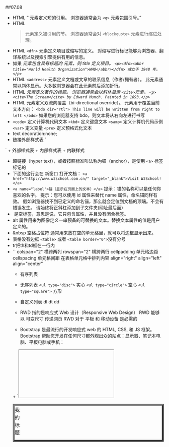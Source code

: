 ﻿##07.08
+ HTML <q> 元素定义短的引用。
浏览器通常会为 `<q>` 元素包围引号。
+  HTML <blockquote> 元素定义被引用的节。
浏览器通常会对 `<blockquote>` 元素进行缩进处理。
+ HTML `<dfn>` 元素定义项目或缩写的定义。
对缩写进行标记能够为浏览器、翻译系统以及搜索引擎提供有用的信息。
+ 如果 <dfn> 元素包含具有标题的 <abbr> 元素，则 title 定义项目。
`<p><dfn><abbr title="World Health Organization">WHO</abbr></dfn> 成立于 1948 年。</p>`
+ HTML `<address>` 元素定义文档或文章的联系信息（作者/拥有者）。
此元素通常以斜体显示。大多数浏览器会在此元素前后添加折行。
+ HTML <cite> 元素定义著作的标题。
浏览器通常会以斜体显示 `<cite>`元素。
`<p><cite>The Scream</cite> by Edward Munch. Painted in 1893.</p>`
+ HTML <bdo> 元素定义双流向覆盖（bi-directional override）。
<bdo> 元素用于覆盖当前文本方向：
`<bdo dir="rtl">
This line will be written from right to left
</bdo>`
如果您的浏览器支持 bdo，则文本将从右向左进行书写
+ `<code>` 	定义计算机代码文本
`<kbd>` 	定义键盘文本
`<samp>` 	定义计算机代码示例
`<var>` 	定义变量
`<pre>` 	定义预格式化文本
+ text decoration:none;
+ 链接外部样式表
`<html>
<head>
<link rel="stylesheet" type="text/css" href="/html/csstest1.css" >
</head>`
+ 外部样式表
+ 内部样式表
+ 内联样式


+ 超链接（hyper text），或者按照标准叫法称为锚（anchor），是使用 `<a>` 标签标记的
+ 下面的这行会在 新窗口 打开文档：
`<a href="http://www.w3school.com.cn/" target="_blank">Visit W3School!</a>`
+ `<a name="label">锚（显示在页面上的文本）</a>`
提示：锚的名称可以是任何你喜欢的名字。
提示：您可以使用 id 属性来替代 name 属性，命名锚同样有效。
假如浏览器找不到已定义的命名锚，那么就会定位到文档的顶端。不会有错误发生。
请始终将正斜杠添加到子文件夹(网址最后面）
+ <img> 是空标签，意思是说，它只包含属性，并且没有闭合标签。
+ alt 属性用来为图像定义一串预备的可替换的文本。替换文本属性的值是用户定义的。
+ &nbsp 空格占位符
  通常用来放在空的单元格里，就可以将边框显示出来。
+ 表格没有边框 `<table>` 或者 `<table border="0">`没有分号
+ tr把th和td框在一行内
+ `<table border="6">
<caption>我的标题</caption>`
colspan="2" 横跨两列
rowspan="2" 横跨两行
cellpadding 单元格边距
cellspacing 单元格间距
在表格单元格中排列内容 align="right" align="left" align="center"

+ 有序列表
+ 无序列表
`<ul type="disc">`    实心
`<ul type="circle">`  空心
`<ul type="square">`  方形
+ 自定义列表 dl dt dd

+ RWD 指的是响应式 Web 设计（Responsive Web Design）
RWD 能够以 可变尺寸 传递网页
RWD 对于 平板 和 移动设备 是必需的

+ Bootstrap 是最流行的开发响应式 web 的 HTML, CSS, 和 JS 框架。
Bootstrap 帮助您开发在任何尺寸都外观出众的站点：显示器、笔记本电脑、平板电脑或手机：
<link rel="stylesheet" 
  href="http://maxcdn.bootstrapcdn.com/bootstrap/3.2.0/css/bootstrap.min.css">
+ `<iframe> `	定义内联的子窗口（框架）
+ 绝对文件路径是指向一个因特网文件的完整 URL
+  相对路径指向了相对于当前页面的文件
+  `<base>` 标签为页面上的所有链接规定默认地址或默认目标（target）
+  URL 也被称为网址。
URL 可以由单词组成，比如 “w3school.com.cn”，或者是因特网协议（IP）地址：192.168.1.253。
+ Web安全色
+  <!DOCTYPE> 不是 HTML 标签。它为浏览器提供一项信息（声明），即 HTML 是用什么版本编写的。
+  `<input type="text"> 定义用于文本输入的单行输入字段：`
+  `<input type="radio"> 定义单选按钮。`
+  `<input type="submit"> `定义用于向表单处理程序（form-handler）提交表单的按钮。
表单处理程序在表单的 action 属性中指定：
+ action 属性定义在提交表单时执行的动作。
向服务器提交表单的通常做法是使用提交按钮。
通常，表单会被提交到 web 服务器上的网页。
+ method 属性规定在提交表单时所用的 HTTP 方法（GET 或 POST）：
+ 您能够使用 GET（默认方法）：
如果表单提交是被动的（比如搜索引擎查询），并且没有敏感信息。
当您使用 GET 时，表单数据在页面地址栏中是可见的：
注释：GET 最适合少量数据的提交。浏览器会设定容量限制。
+ 您应该使用 POST：
如果表单正在更新数据，或者包含敏感信息（例如密码）。
POST 的安全性更加，因为在页面地址栏中被提交的数据是不可见的。
+ Name 属性
如果要正确地被提交，每个输入字段必须设置一个 name 属性。
+ 用 `<fieldset>` 组合表单数据
`<fieldset>` 元素组合表单中的相关数据
`<legend>` 元素为 `<fieldset>` 元素定义标题。
+ `<select>` 元素（下拉列表）
`<select>` 元素定义下拉列表：
+ `<textarea>` 元素
`<textarea>` 元素定义多行输入字段（文本域）：
+ `<button>` 元素
`<button>` 元素定义可点击的按钮：
+ HTML5 `datalist>` 元素
`<datalist>` 元素为 `<input>` 元素规定预定义选项列表。
用户会在他们输入数据时看到预定义选项的下拉列表。
`<input>` 元素的 list 属性必须引用 `<datalist>` 元素的 id 属性。
+ 输入类型：text
`<input type="text">` 定义供文本输入的单行输入字段：
+ 输入类型：password
`<input type="password">` 定义密码字段：
+ `<input type="submit">` 定义提交表单数据至表单处理程序的按钮。
+ `<input type="radio">` 定义单选按钮。
+ `<input type="checkbox">` 定义复选框。
+ `<input type="button>` 定义按钮。
+ 输入类型：number
<input type="number"> 用于应该包含数字值的输入字段。
您能够对数字做出限制。
根据浏览器支持，限制可应用到输入字段。 min="1" max="5"
+ value 属性
value 属性规定输入字段的初始值
+ readonly 属性规定输入字段为只读（不能修改）：
readonly 属性不需要值。它等同于 readonly="readonly"。
+ disabled 属性
disabled 属性规定输入字段是禁用的。
被禁用的元素是不可用和不可点击的。
被禁用的元素不会被提交。
disabled 属性不需要值。它等同于 disabled="disabled"。
+ maxlength 属性规定输入字段允许的最大长度：
如设置 maxlength 属性，则输入控件不会接受超过所允许数的字符。
该属性不会提供任何反馈。如果需要提醒用户，则必须编写 JavaScript 代码。


盒子模型设宽高都是设在content上的
但是建议做到不设宽度
现在设置padding
会改变content吗
box-sizing又没有改成border-box
元素默认值为width：auto的时候
流体式布局你懂吗
给多少宽度他就溢满多少
那么padding  我死了
+ margin合并
margin-top和margin-bottom合并为单个外边距
1. 相邻兄弟元素margin合并
2. 父级和第一个/最后一个元素合并
父元素没有margin-top的时候，子代若有，则变为父代的margin-top

07-08 html css复习
07-09 git学习
07-10 
###第二章
+  `<script>`标签
1.直接在页面中嵌入javascript代码 `<script type="text/javascript">      <script>`
2.包含外部javascript文件 `<script type="text/javascript" src="example.js"></script>`
+ 浏览器在遇到<body>标签时才开始呈现内容，现代wed应用程序一般把全部javascript引用放在<body>元素中页面内容的后面
故在解析包含的javascript代码之前，页面的内容将完全呈现在浏览器中
###第三章
####语法
+ 3.1.1.区分大小写
变量，函数名，操作符
+ 3.1.2.标识符
标识符：变量 函数名 操作符 函数的参数 
规则：第一个字符必须是字母，下划线_或者美元字符$
格式：驼峰命名法
注意：不能把关键字，保留字，true，false和null作为标识符
+ 3.1.3.注释
//单行注释
/*
*这是一个多行(块级）注释
*
*/
+ 3.1.4.严格模式
支持严格模式的浏览器：IE10+、Firefox 4+、Safari 5.1+、Opera 12+、Chrome
在整个脚本中启用严格模式，可以在顶部添加如下代码：
“use strict”；
指定函数在严格模式下执行严格模式：
function doSomething(){
"use strict";
//函数体
}；
+ 3.1.5.语句
控制语句if，即使代码块中只有一条语句，也使用花括号，可以让编码意图更加清晰
`if(tese){
   alert(test);
}`
+ 3.3 变量
定义变量时使用var操作符
1）未经过初始化的变量，会保存一个特殊的值--undefined
例如 var message；
2）可在定义变量的同时就设置变量的值
例如 var message = "hi";
注意：初始化的过程只是给变量赋值，不会标记类型
`var message = "hi";
message = 100;//可以在修改变量值的同时修改值的类型，但不推荐`
注意：若在函数中使用var定义一个变量，则这个变量为函数中的局部变量，在函数退出之后会被销毁。
`function test(){
var message = "hi";
}
test();//函数被调用时，就会创建该变量并为其赋值。
alert(message);//错误！`
3）若函数中省略var操作符，则message就成了全局变量。这样，只要调用过一次test()函数,变量就有了定义，可以在函数外部任何部分被访问到
注意：难以维护在局部定义域中定义的全局变量，会由于相应变量不会马上有定义而导致不必要的麻烦。
给未经声明的变量赋值在严格模式下会导致ReferenceError错误
4）可以使用一条语句定义多个变量，变量（初始化或者不初始化都可）之间用逗号分隔开；
+ 3.4 数据类型
+ 3.4.1
检测给定变量的数据类型--typeof，使用方法：typeof（），括号可省略但不建议
对一个值使用typeof操作符可能返回某个字符串：
“undefined”--值未定义
“boolean”--布尔值
“string”--字符串
“number”--数值
“object”--对象或者null
“function”--函数
注意：typeof操作符的操作数可以是变量，也可以是数值字面量
+ 3.4.2 
Undefined值派生自null值。
undefined类型只有一个值，在使用var声明变量但未对其加以初始化时，这个变量就是undefined。
引入这个值是为了正式区分空对象指针和未经初始化的变量。
若变量不是未初始化，而是直接未声明，也会是“undefined”，但是
alert(未初始化的变量);//"undefined;
alert(未声明的变量);//产生错误
+ 3.4.3
Null类型只有一个值，null表示一个空对象指针，用typeof操作符检测null值会返回“object”。
如果定义的变量准备在将来用于保存对象，最好将该变量初始化为null
意在保存对象的变量还没有真正保存对象，就应该明确的让该变量保存null值
+ 3.4.4
Boolean类型有两个字面值true和false，只能是小写
要将一个值转换为其对应得boolean值，调用转型函数Boolean();
可以对任何数据类型的值调用Boolean（）函数，而且总会返回一个Boolean值。
+ 3.4.5
 1）浮点数值
数值中一个小数点，小数点后面必须至少有一位数字。
不推荐小数点前没有数字，虽然可以这么做。
浮点数值需要的内存空间是保存整数值的两倍，故ECMAScript会不失时机的将浮点整数转换为整数值
对于 极大或者 极小 的数值，用科学记数法
ECMAScript会将小数点后面带有 6个0 以上的浮点数值用科学计数法
浮点数的最高精度是17位小数，但在计算时精度不如整数
不要测定某个特定的浮点数值
var floatNum1=3.125e7//31250000
var floatNum2=3e-17//很小的数字
2）数值范围
Number.MIN_VALUE
Number.MAX_VALUE
-Infinity
Infinity
想要确认某个数值是不是无穷的，可以使用isFinite（）函数，这个函数在参数位于最小值和最大值之间会返回true
3）NaN
非数值是一个特殊的数值，表示一个本来要 返回数值的操作数 未返回数值 的情况
例如：任何数值除以非数值
任何涉及NaN的操作都会返回NaN
NaN与任何值都不相等，包括NaN
isNaN()函数接受一个任何类型的参数
isNaN()在接收到一个值后，会尝试将这个值转换为数值，某些不是数值的值会直接转换为数值
alert(isNaN(NaN));//true
alert(isNaN(true));//false(可以被转换成数值1）
4）数值转换
有三个转型函数可以把非数值转换为数值
Number()、parseInt()、parseFloat()

Number()可以用于任何数据类型
规则：
-1-Boolean值，true和false将分别被转换为1和0
-2-数字值，只是简单的传入和返回
-3-null值，返回0
-4-undefined，返回NaN
-5-字符串
--如果字符串中含有数字（包括前面带正号或者负号的情况），则将其转换为十进制的数值
--如果字符串中包含有效的浮点格式，则将其转化为相同大小的十进制数字
--如果字符串是空的（不包含任何字符），则将其转换为0
--如果字符串中包含除上述格式之外的字符，则将其转换为NaN
-6-对象？？？
调用对象的valueOf()方法，依照前面的规则转换为返回的值
如果转换结果是NaN，则调用对象的toString()方法，再次依照前面的规则转换为返回的值

parseInt()和parseFloat()专门用于把字符串转换为数值

parseInt()函数在处理整数的时候更常用
自动省略字符串前面的空格，如果第一个字符不是数字字符或者负号，则返回NaN
如果第一个字符是数字，会继续解析完所有后续字符或者遇到了一个非数字字符
在ECMScript 3 JavaScript引擎中
var num1 = parseInt("070"); //56
在ECMScript 5 JavaScript引擎中
var num2 = parseInt("070"); //70,在此引擎中parseInt()不具有解析八进制值的能力
解决方法：为这个函数提供第二个参数
var num = parseInt("0XAF",16);//175
建议无论在什么情况下都明确指定基数

parseFloat()函数从第一个字符开始解析每个字符直至末尾或者遇到一个无效的浮点数字字符为止
（第一个小数点有效，第二个小数点无效）
会忽略前导的零
只解析十进制
数字没有小数点或者小数点后没有数字，会返回整数

+ 3.4.6
String类型 字符串可以由单引号或双引号表示 
1）字符字面量/转义序列--用于表示非打印字符
2）任何字符串的长度都可以通过访问其length属性获得
3）字符串一旦创建，它们的值就不能改变。要改变某个变量保存的字符串，先销毁旧的，再填充新的。
（这个过程发生在后台）
例如：
var lang = "Java";
lang = lang + "Script";
4)转换为字符串

toString()方法
null和undefined没有这个方法
多数情况下，调用此方法不必传递参数
但可以传递一个参数，输出数值的基数。（二进制，八进制，十进制(默认)，十六进制等）

String()函数能够将任何类型的字符串转换为字符串
转换规则：
-如果值有toString()方法，则调用该方法（没有参数）并返回相应的结果；
-值是null，返回"null";
-值是undefined，返回"undefined".
 
 要把某个值转换为字符，可以使用 加号操作符  把它与一个字符串""加在一起
 
+  3.4.7
 Object类型 
 创建Object类型的实例并为其添加属性 和/或 方法，就可以创建自定义对象
 var o = new Object(); //不建议省略圆括号
 Object类型所具有的任何属性和方法也同样存在于更具体的对象中？？?
 -constructor:保存着用于创建当前对象的函数。
 -hasOwnProperty(propertyName):用于检查给定属性在当前对象实例中（而不是在实例的原型中）是否存在。
 作为参数的属性名必须以字符串形式指定
 -isPrototypeOf(object):用于检查传入的对象是否是当前对象的原型。
 -propertyIsEnumerable(propertyName):用于检查给定的 属性 能否使用for-in语句来枚举。
 作为参数的属性名必须以字符串形式指定
 -toLocaleString():返回对象的字符串表示，该字符串与执行环境的地区对应？？？
 -toString():返回对象的字符串表示。
 -valueOf():返回对象的字符串、数值或布尔值表示。

+ 3.5 操作符
+ 3.5.1 一元操作符
1）递增操作符++ 递减操作符-- 前置递增和后置递增 前置递减和后置递减
适用于整数，字符串，布尔值，浮点数值和对象
遵循规则：
-应用于包含有效数字字符的字符串时，先将其转换为数字值，再执行加减一的操作
-应用于不包含有效数字字符的字符串时，将变量的值设置为NaN
-应用于布尔值ture/false时，先将其转换为1/0再执行加减一的操作
-应用于浮点数值时，执行加减一的操作
-应用于对象时，先调用对象的valueOf方法以取得一个可供操作的值
然后对该值应用前述规则
如果结果是NaN，则在调用toString（）方法后再应用前述规则。
2）一元加操作符+ 一元减操作符-
一元加操作符+
放在数值前面，对数值不会产生任何影响
放在非数值前面，执行转换功能//只是转换，没有加
-布尔值false和true将被转换为0和1//就是0和1，没有再加了
-字符串值会被按照一组特殊的规则进行解析
-对象会先调用valueOf() 和/或 toString()方法，再转换得到的值
一元减操作符-
应用于数值时，主要用于表示负数
应用于非数值时，遵循和一元加操作符一样的规则
+ 3.5.2 位操作符
位操作符按内存中表示数值的位来操作数值
不直接操作64位的值，先将64位的值转换为32位的整数，执行操作后将结果转换为64位
（副效应：对特殊的NaN和Infinity值应用操作时，两个值都会被当成0来处理）
对于非数值应用位操作符时，会先使用Number()函数将该值转换为一个数值（自动完成）。然后再应用位操作符，得到的结果将是一个数值。
第32位用于表示数值的符号
0表示正数，1表示负数
正数以纯二进制格式存储

负数以二进制补码格式存储
步骤：
1）求这个数值绝对值的二进制码
2）求二进制反码 （将0替换为1，将1替换为0）
3）得到的二进制反码加1
注意：
1）
2）在以二进制字符串形式输出一个负数时，我们看到的只是这个负数绝对值的二进制码前面加上了一个负号
3）对于无符号整数来说，只能是正数。而且，第32位不再表示符号，无符号整数的值可以更大。

1）按位非(NOT)
由一个波浪线（~）表示
执行按位非的结果就是返回数值的反码。
本质：操作数的负值减1
例如：
var num1 = 25；//二进制0000000000000000000011001
var num2 = ~num1；//二进制1111111111111111111100110
alert(num2);//-26

2)按位与（AND）
由一个和号字符（&）表示
按位与操作只在两个数值的 对应位 都是1时才返回1
var result = 25 & 3；（把二进制码写出来）
alert(result);//1

3)按位或(OR)
由一个竖线符号（|）表示
按位或操作在有一个位是1的情况下就返回1，只有在两个位都是0的情况下才返回0
var result = 25|3；（把二进制码写出来）
alert（result）；//27

4）按位异或(XOR)
由一个插入符号（^)表示
按位异或操作在两个数值对应位上只有一个1时才返回1，如果对应的两位都是1或0，则返回0
var result = 25 ^ 3;(把二进制码写出来）
alert(result); //26

5）左移
由两个小于号（<<)表示
会将数值的所有位向左移动指定的位数(把二进制码写出来）
在向左移位后，原数值右侧多出空位，左移操作会以0来填充这些空位
var oldValue = 2；//等于二进制的10
var newValue = oldValue << 5; //等于二进制的1000000，十进制的64
注意：左移不会影响操作数的符号位

6）有符号的右移
由两个大于号（>>)表示
以符号位的值来填充空位
var oldValue = 64；//1000000
var newValue = oldValue >> 5; //等于二进制的10，十进制的2

7)无符号的右移
由三个大于号（>>>)表示
以0来填充空位

正数：有符号右移 和 无符号右移  结果相同
负数：无符号右移操作符会把负数的二进制码（以其绝对值的二进制补码形式表示）当成正数的二进制码
导致无符号右移后结果非常之大。
var oldValue = -64；//等于二进制的11111111111111111111111111000000
var newValue = OldValue >>> 5；
//等于二进制的00000111111111111111111111111110；等于10进制的134217726

+ 3.5.3布尔运算符
非（NOT) 、与（AND)、或（OR）
1）逻辑非（！）
-操作数是一个对象，返回false
-操作数是一个空字符串，返回true
-操作数是一个非空字符串，返回false
-操作数是数值0，返回true
-操作数是任意非0数值（包括Infinity），返回false
-操作数是null，返回true
-操作数是undefined，返回true
逻辑非操作符可用于将一个值转换为与其对应的布尔值
同时使用两个逻辑非操作符，实际是模拟Boolean（）转型函数的行为
alert(!!"blue");//true
alert(!!0);//false
alert(!!NaN);//false
alert(!!"");//false
alert(!!12345);//true

2)逻辑与（&&)
逻辑与操作可以应用于任何类型的操作数，而不仅仅是布尔值
逻辑与操作属于短路操作，如果第一个操作数能够决定结果，就不会再对第二个操作数求值
如果第一个操作数结果为false，则第二个操作数无论是什么值，结果不可能是true
不能在逻辑与操作中使用未定义的值，会发生错误
如果有一个操作数不是布尔值，返回值不一定是布尔值
规则：
-如果第一个操作数是对象，则返回第二个操作数
-如果第二个操作数是对象，则只有在第一个操作数的求值结果为true时才会返回该对象（第二个操作数）
-如果两个操作数都是对象，则返回第二个操作数
-如果第一个操作数是null，则返回null
-如果第一个操作数是NaN，则返回NaN
-如果第一个操作数是undefined，则返回undefined

3）逻辑或（||）
如果有一个操作数不是布尔值，返回值不一定是布尔值
规则：
-如果第一个操作数是对象，则返回第一个操作数
-如果第一个操作数求值结果为false，则返回第二个操作数
-如果两个操作数都是对象，则返回第一个操作数
-如果两个操作数都是null，则返回null
-如果两个操作数都是NaN,则返回NaN
-如果两个操作数都是undefined，则返回undefined

+ 3.5.4 乘性操作符（看书去吧，不做笔记，太费时间）
1）乘法操作符（*）
2）除法操作符（/）
3）求模（余数）操作符（%）

+ 3.5.5 加性操作符
1）加法操作符（+）
Infinity + (-Infinity) = NaN
+0 + -0 = +0
注意：
-两个操作数都是字符串，则拼接
-一个操作数是字符串一个不是，转换后再拼接
-一个操作数是对象/数值/布尔值，调用它们的toString()方法取得相应的字符串值
对于null和undefined，分别调用String（）函数取得字符串"null"和"undefined"

2）减法操作符（-）
（看书去吧，不做笔记，太费时间）

+ 3.5.6 关系操作符
1)小于（<)
2)大于（>)
3)小于等于（<=)
4)大于等于（>=)

在比较字符串时，实际比较的是两个字符串中对应位置的每个字符的字符编码值。
由于大写字母的字符编码全部小于小写字母的字符编码
如果要真正按字母表顺序比较字符串，就必须把两个操作数转换成相同的大小写形式（.toLowerCase)
在比较字符和字符串时，字符串都会被转换成数值
任何操作数与NaN进行关系比较，结果都是false

+ 3.5.7 相等操作符
1）相等和不相等
相等操作符（==）
不相等操作符（！=）
规则：
-有一个操作数是布尔值，比较相等性之前--false转换为0，true转换为1
-一个操作数是字符串，另一个操作数是数值，比较相等性之前--字符串转换为数值
-只有一个操作数是对象--调用对象的valueOf方法
-null == undefined //true
-比较相等性之前，不能将null/undefined转换为其他任何值
-NaN != NaN //true
-NaN != *** //true
-NaN == *** //false
-两个操作数都是对象，如果两个操作数都指向同一个对象，返回true

2）全等和不全等
全等操作符（===）
不全等操作符（!==)
-null === undefined //false,不同类型

+ 3.5.8 条件操作符（？：）

+ 3.5.9 赋值操作符（=）
算术操作符
乘/赋值 （*=）
除/赋值 （/=）
模/赋值 （%=）
加/赋值 （+=）
减/赋值 （-=）
左移/赋值 （<<=)
有符号右移/赋值 （>>=)
无符号右移/赋值 （>>>=)

+ 3.5.10 逗号操作符
1）用于声明多个变量
2）在用于赋值时，总返回表达式中的最后一项

+ 3.6 语句
+ 3.6.5 
for-in 语句
精准的迭代语句，用来枚举对象的属性

+ 3.6.6
label语句
在代码中添加标签，以便将来使用,例如break语句或continue语句引用
加标签的语句一般都要与for语句等循环语句搭配使用
建议如果使用label语句，一定要使用描述性的标签
示例：
start:for(var i=0;i<count;i++){
alert(i);
}

+ 3.6.7
continue跳出for循环的本次循环，退出循环后会从循环的顶部继续执行
break跳出整个for循环，强制继续执行循环后面的语句
break和continue语句都可以与label语句联合使用，从而返回代码中特定的位置（例如break跳出两个循环）

+ 3.6.8
with语句
严格模式下不允许使用with语句，否则将视为语法错误
with语句的作用是将代码的作用域设置到一个特定的对象中
在with语句的代码块内部，每个变量首先被认为是一个局部变量，如果在局部环境中找不到该变量的定义，就查询location对象中是否有同名的属性，如果发现同名属性，则以location对象属性的值作为变量的值
示例：
var qs = location.search.substring(1);
var hostName = location.hostname;
var url = location.href;
使用with语句：
with(location){
var qs = search.substring(1);
var hostName = hostname;
var url = href;
}

+ 3.6.9
switch语句
default关键字  break语句
switch语句中可以使用任何数据类型
每个case的值可以是常量，变量，表达式
switch语句在比较值时使用的是全等操作符，因此不会发生类型转换

+ 3.7 函数
语法：
function functionName（arg0，arg1,...argN){
statements
}
任何函数在任何时候都可以通过return语句后跟要返回的值来实现返回值
位于retrn语句之后的任何代码都永远不会执行
当有分支时，可有多个return语句
需要提前停止函数执行而又不需要返回值时，return语句后不带任何返回值即可

+ 3.7.1 理解参数
-arguments对象是所有（非箭头）函数中都可用的局部变量。使用arguments对象在函数中引用函数的参数。
此对象包含传递给函数的每个参数，第一个参数在索引0处。
例如，如果一个函数传递了三个参数，可以以如下方式引用他们：
arguments[0]
arguments[1]
arguments[2]
-使用 arguments.length来确定传递给函数参数的个数。
-arguments的值永远与对应命名参数的值保持同步，但内存空间独立
-arguments对象的长度是由传入的参数个数决定的
-没有传递值的命名参数将自动被赋予undefined值
-可以使用arguments对象来处理每个参数，严模式下重写arguments的值会导致语法错误

+ 3.7.3 没有重载
如果在ECMAScript中定义了两个名字相同的函数，则该名字只属于后定义的函数

###第四章
+ 4.1基本类型和引用类型的值
基本类型值：简单的数据段  基本数据类型是按值访问的
引用类型值：可能由多个值构成的对象

+ 4.1.1 动态的属性
可以为引用类型值添加/删除其属性和方法
在为对象添加属性时，操作的是实际对象

+ 4.1.2 复制变量值
复制基本变量的值，两者完全独立
复制引用类型的值，两个变量实际上将引用同一个对象

+ 4.1.3 传递参数
在向参数传递基本类型的值时，被传递的值会被复制给一个局部变量
局部变量的变化不会影响函数外部的变量

在向参数传递引用类型的值时，会把这个值在内存中的地址复制给一个局部变量，局部变量的变化会反映在函数的外部

如果创建一个对象，存放在变量中，变量被传递到函数中，变量是按值传递的，但是变量和参数按值引用同一个对象

局部对象会在函数执行完毕后立刻被销毁

+ 4.1.4 检测类型
typeof操作符检测null返回"object"

想知道某个值是什么类型的对象，用instanceof操作符

所有引用类型的值都是Object的实例，而基本类型不是对象

+ 4.2 执行环境及作用域
每个执行环境都有一个与之关联的变量对象，环境中定义的所有变量和函数都保存在这个对象中
全局执行环境是最外围的一个环境，被认为是window对象，所有全局变量和函数都是作为window对象的属性和方法创建的
某个执行环境中的所有代码执行完毕后，该环境被销毁，保存在其中的变量和函数定义也随之销毁
注意：全局执行环境直到应用程序退出时才被销毁，例如关闭网页或者浏览器）

每个函数都有自己的执行环境

当代码在一个环境中执行时，会创建变量对象的一个作用域链
保证对执行环境 有权访问的所有变量和函数 的有序访问
作用域链的前端，始终都是当前执行的代码所在的环境的变量对象
内部环境可以通过作用域链访问所有的外部环境，但外部环境不能访问内部环境中的任何变量和函数
每个环境都可以向上搜索作用域链，以查询变量和函数名
任何环境都不能通过向下搜索作用域链而进入另一个执行环境
局部环境开始时会先在自己的变量对象中搜索变量和函数名，搜索不到则再搜索上一级作用域链
函数参数也被当做变量来对待，其访问规则与执行环境中的其他变量相同

+ 4.2.1 延长作用域链
-try-catch语句的catch块，会创建一个新的变量对象？？？
-with语句，将指定的对象添加到作用域链中

+ 4.2.2 
其他语言，由花括号（if语句）封闭的代码块都有自己的作用域
在JavaScript中，花括号中的变量声明会将变量添加到当前的执行环境
1）声明变量
使用var声明的变量会自动被添加到最接近的环境中
在函数内部中，最接近的环境就是函数的局部环境
在with语句中，最接近的环境是函数环境
如果初始化变量时没有使用var声明，该变量会自动被添加到全局环境，调用完函数之后，添加到全局环境中的变量将继续存在
2）查询标识符
当在某个环境中为了读取或写入而引用一个标识符时，必须通过搜索来确定该标识符实际代表什么。
在搜索过程中，如果存在一个局部的变量的定义，即局部环境中存在着同名标识符，就不会使用位于父环境中的标识符

###第五章
对象是某个特定引用类型的实例
新对象是使用new操作符后跟一个构造函数来创建的
var person = new Object();
+ 5.1 Object类型
大多数引用类型值都是Object类型的实例
创建Object实例的方式：
1）使用new操作符后跟Object构造函数
2）使用对象字面量表示法
var person = {
name:"Nicholas", //是逗号
age:29 //没有符号
}
开发人员青睐于对象字面量语法，要求代码量少，能够给人封装数据的感觉
对象字面量也是向函数传递大量可选参数的首选方式

在对象字面量中，使用逗号来分隔不同的属性
不要在最后一个属性后面添加逗号
属性名也可以直接使用字符串

使用对象字面量语法时，如果留其空花括号，则可以定义只包含默认属性和方法的对象
var person = {}; //与 new Object()相同

访问对象属性使用的方法
1）点表示法     alert(person.name);
2）方括号表示法 alert(person["name"]); 将要访问的属性以字符串的形式放在方括号中
优点：可以通过变量访问属性

除非使用变量来访问属性，否则建议使用点表示法

+ 5.2 Array类型 [方括号]
ECMAScript数组的每一项可以保存任何类型的数据
数组大小可以动态调整，即随着数据的添加自动增长以容纳新增数据

创建数组的方式
1）使用Array构造函数
var colors = new Array();
-如果预先知道数组要保存的项目数量，也可以给构造函数传递该数量
-可以向Array构造函数传递数组中应该包含的项
var colors = new Array(3);
var names = new Array("Greg");
-使用Array构造函数时也可以省略new操作符

2）使用数组字面量表示法
var colors = ["red","blue","green"];
var names = [];
与对象一样，在使用数组字面量表示法时，也不会调用Array构造函数

设置某个值的索引超过了数组现有项数，数组会自动增加到该索引值加1的长度

数组的length属性不是只读，通过设置此属性，可以从数组的末尾移除项或向数组中添加新项
如果将length属性设置为大于数组项数的值，则新增的每一项都会取得undefined值

利用length属性可以方便的在数组末尾添加新项
var colors = ["red","blue","green"];
colors[colors.length] = "black"; //(在位置3）添加一种颜色
colors[colors.length] = "brown"; //(在位置4) 添加一种颜色
由于数组最后一项的索引始终是length-1，因此下一个新项的位置就是length
每当在数组末尾添加一项后，其length属性都会自动更新以反应这一变化

+ 5.2.1 检查数组
if(value onstanceof Array){
//对数组执行某些操作
}
问题：instanceof假定只有一个全局执行环境
最终确定某个值到底是不是数组，不管是在哪个全局执行环境中创建的
if(Array.isArray(value)){
//对数组执行某些操作
}

+ 5.2.2 转换方法
数组继承的toLocaleString()、toString（）和valueOf（）方法，在默认情况下都会以逗号分隔的字符串的形式返回数组形式
var colors = ["red","blue","green"];
alert(colors.toString()); //red,blue,green
alert(colors.valueOf()); //red,blue,green
alert(colors); //red,blue,green
调用valueOf（）返回的还是数组本身
调用toString（）方法返回由数组中每个值的字符串得形式拼接而成得一个以逗号分隔的字符串
使用alert（）时，由于alert()要接收字符串参数，它会在后台调用toString（）方法

调用toLocalString（）方法时，会创建一个数组值的以逗号分隔的字符串

如果使用join（）方法，则可以使用不同的分隔符来构建这个字符串
join（）方法只接收一个字符串，即用作分隔符的字符串
如果不给join（）方法传入任何值，或者给它传入undefined，则使用逗号作为分隔符

如果数组中的某一项的值是null或者undefined，那么值在join（）、toLocaleString（)、toString（）和valueOf（）方法返回的结果中以空字符串表示。

+ 5.2.3 栈方法
栈是一种可以限制插入和删除项的数据结构
访问规则：后进先出--最新添加的项最早被移除
推入：栈中项的插入
弹出：栈中项的移除
推入和弹出的发生位置：栈的顶部
ECMAScript为数组专门提供了push（）和pop（）方法，以便实现类似栈的行为

push()方法 可以接受 任意数量 的参数，把它们逐个添加到数组末尾，并返回修改后数组的长度
var colors = new Array(); //创建一个新数组
var count = colors.push("red","green"); //推入两项,也可以利用索引直接赋值
alert(count); //2

pop()方法 从数组末尾移除最后一项，减少数组的length值，然后返回数组的项
var item = colors.pop();//弹出最后一项
alert(item); //"green"
alert(colors.length);//1

+ 5.2.4 队列方法
访问规则：先进先出
队列在列表的末尾添加项，从列表的前端移除项

shift(）方法移除数组中的第一个项并返回该项，同时将数组长度减1

unshift（）方法能在数组前端添加任意个项并返回新数组的长度
（IE8及以前不要用

+ 5.2.5 重排序方法
reserve（）方法会反转数组项的顺序
sort（）方法按升序排列数组项--最小的值位于最前面，最大的值排在最后面
sort（）方法会调用每个数组项的toString（）转型方法，然后比较得到的字符串，以确定如何排序
var values = [0,1,5,10,15]
value.sort();
alert(values)0,1,10,15,5
注意：比较的是字符串，按照字符串比较规则，5应该在10和15的后面
我们用sort（）方法接收一个比较函数作为参数
function compare(value1,value2){
if(value1 < value2){
 return -1;
} else if (value1 > value2){
 return 1;
} else{
 return 0；
}
}
var values = [0,1,5,10,15];
values.sort(compare);
alert(values);

+ 5.2.6 操作方法
concat()方法可以基于 当前数组中的所有项 创建 一个新数组
（先创建当前数组的一个副本，然后将接收到的参数添加到这个副本的末尾，最后返回新构建的数组）
在没有给concat（）方法传递参数的情况下，它只是复制当前数组
如果传递给concat（）方法的是一个或者多个数组，该方法会将这些数组中的每一项都添加到结果数组中
如果传递的值不是数组，这些值就会被简单地添加到结果数组的末尾

slice()方法能够基于 当前数组中的一个或多个项 创建 一个新数组，不会影响原始数组
接受一个参数，返回项的起始位置，返回从该参数指定位置开始到当前数组末尾的所有项
接受两个参数，返回项的起始和结束位置，返回起始和结束位置之间的项，但不包括结束位置的项
slice（）方法的参数有一个负数，则用数组长度加上该数来确定相应的位置
例如：在一个包含5项的数组上调用slice（-2，-1）与调用slice（3，4）得到的结果相同
如果结束位置小于起始位置，则返回空数组


splice（）方法主要用于向数组的中间插入项
-删除：可以删除任意数量的项，只需指定两个参数
splice（0，2） 0代表要删除的第一项的位置，2代表要删除的项数
-插入：可以向指定位置插入任意数量的项
splice（2，0，"red") 2代表起始位置，0代表要删除的项数，"red"代表要插入的项，如果要插入多个项，可以再传入第四、第五、以至任意多个项
-替换：可以向指定位置插入任意数量的项，且同时删除任意数量的项
splice（2，1，"red","green") 2代表起始位置，1代表要删除的项数，"red""green"代表要插入的项

+ 5.2.7 位置方法
返回 要查找的项 在数组中的 位置 ，没找到的情况下返回-1
indexOf()从数组的开头（位置0）开始向后查找
lastIndexOf()从数组的末尾开始向头查找
第二个参数表示查找起点位置的索引，indexOf（）是从前面开始数的，lastIndexOf（）是从后面开始数的

+ 5.2.8 迭代方法
通俗点讲就是遍历数组，和for循环相似。
五个迭代方法，每个方法都接收两个参数
要在每一项上运行的函数 + 运行该函数的作用域
函数会接受三个参数：数组项的值+该项在数组中的位置+数组对象本身
every():对数组中的每一项运行给定函数，如果该函数对每一项都返回true，则返回true
filter():对数组中的每一项运行给定函数，返回该函数会返回true的项组成的数组
forEach（）:对数组中的每一项运行给定函数。这个方法没有返回值
map（）:对数组中的每一项运行给定函数，返回每次函数调用的结果组成的数组（例如*2）
some（）:对数组中的每一项运行给定函数，如果该函数对任一项返回true，则返回true
以上方法都不会修改数组中的包含的值

+ 5.2.9 归并方法
reduce（） 从数组的第一项开始，诸逐个遍历到最后
reduceRight（）从数组的最后一项开始，向前遍历到第一项
两种方法都接收两个参数
每一项上都调用的函数 + 作为归并基础的初始值（可选）
函数接收4个参数：前一个值、当前值、项的索引、数组对象

+ 5.3 Date类型（更多内容请翻书和百度）
创建 Date 对象的语法：
var myDate=new Date()；
注释：Date 对象会自动把当前日期和时间保存为其初始值。

+ 5.4 RegExp类型（更多内容请翻书和百度）
1）以字面量形式定义正则表达式（两条斜杠）

var expression=/pattern/flags;
flags：
g：表示全局模式，即模式将被应用于所有字符串，而非在发现第一个匹配项时立即停止。
i:表示不区分大小写模式，即在确定匹配项时忽略模式与字符串的大小写。
 m:表示多行模式，即在到达一行文本末尾时还会继续查找下一行中是否存在与模式匹配的项。
 
var pattern2 = /[bc]at/i; //匹配第一个"bat"或"cat"，不区分大小写
模式中使用的所有元字符都必须转义


2）使用RegExp构造函数创建正则表达式（括号和双引号）
var pattern2 = new RegExp("[bc]at","i");
模式中使用的所有元字符都必须双重转义








